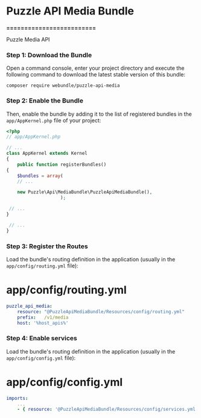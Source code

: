# Puzzle API Media Bundle
**=========================**

Puzzle Media API

### Step 1: Download the Bundle

Open a command console, enter your project directory and execute the following command to download the latest stable version of this bundle:

`composer require webundle/puzzle-api-media`

### Step 2: Enable the Bundle

Then, enable the bundle by adding it to the list of registered bundles in the `app/AppKernel.php` file of your project:

```php
<?php
// app/AppKernel.php

// ...
class AppKernel extends Kernel
{
    public function registerBundles()
{
    $bundles = array(
    // ...

    new Puzzle\Api\MediaBundle\PuzzleApiMediaBundle(),
                    );

 // ...
}

 // ...
}
```

### Step 3: Register the Routes

Load the bundle's routing definition in the application (usually in the `app/config/routing.yml` file):

# app/config/routing.yml
```yaml
puzzle_api_media:
    resource: "@PuzzleApiMediaBundle/Resources/config/routing.yml"
    prefix:   /v1/media
    host: '%host_apis%'
```

### Step 4: Enable services

Load the bundle's routing definition in the application (usually in the `app/config/config.yml` file):

# app/config/config.yml
```yaml
imports:
    ...
    - { resource: '@PuzzleApiMediaBundle/Resources/config/services.yml' }
```
